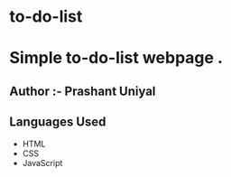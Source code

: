 # to-do-list
<h1>Simple to-do-list webpage .</h1>
<h2>Author :- Prashant Uniyal</h2>
<h2><b>Languages Used</b></h2>
<ul>
  <li>HTML</li>
  <li>CSS</li>
  <li>JavaScript</li>
</ul>
